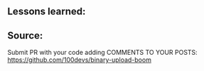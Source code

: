 ## Lessons learned:


## Source:
Submit PR with your code adding COMMENTS TO YOUR POSTS:
https://github.com/100devs/binary-upload-boom